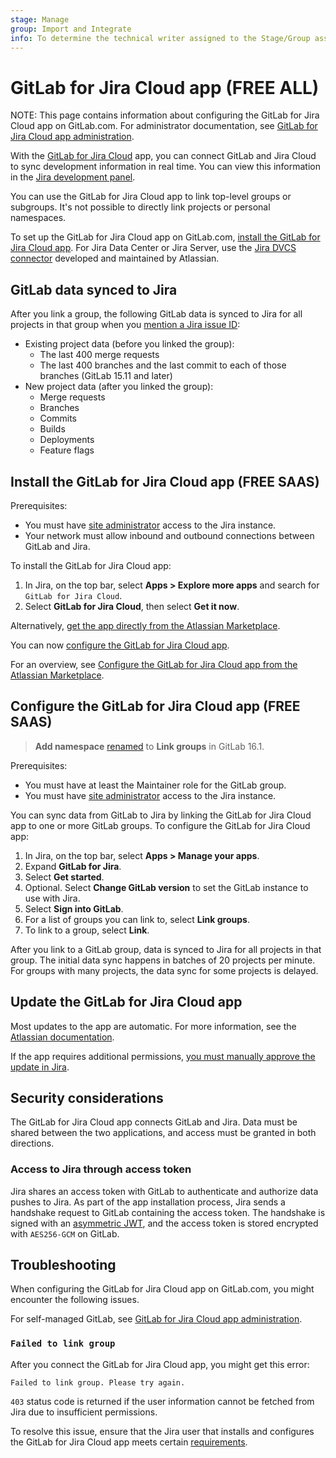 ```yaml
---
stage: Manage
group: Import and Integrate
info: To determine the technical writer assigned to the Stage/Group associated with this page, see https://about.gitlab.com/handbook/product/ux/technical-writing/#assignments
---
```


# GitLab for Jira Cloud app **(FREE ALL)**

NOTE:
This page contains information about configuring the GitLab for Jira Cloud app on GitLab.com. For administrator documentation, see [GitLab for Jira Cloud app administration](../../administration/settings/jira_cloud_app.md).

With the [GitLab for Jira Cloud](https://marketplace.atlassian.com/apps/1221011/gitlab-com-for-jira-cloud?tab=overview&hosting=cloud) app, you can connect GitLab and Jira Cloud to sync development information in real time. You can view this information in the [Jira development panel](development_panel.md).

You can use the GitLab for Jira Cloud app to link top-level groups or subgroups. It's not possible to directly link projects or personal namespaces.

To set up the GitLab for Jira Cloud app on GitLab.com, [install the GitLab for Jira Cloud app](#install-the-gitlab-for-jira-cloud-app).
For Jira Data Center or Jira Server, use the [Jira DVCS connector](dvcs/index.md) developed and maintained by Atlassian.

## GitLab data synced to Jira

After you link a group, the following GitLab data is synced to Jira for all projects in that group when you [mention a Jira issue ID](development_panel.md#information-displayed-in-the-development-panel):

- Existing project data (before you linked the group):
  - The last 400 merge requests
  - The last 400 branches and the last commit to each of those branches (GitLab 15.11 and later)
- New project data (after you linked the group):
  - Merge requests
  - Branches
  - Commits
  - Builds
  - Deployments
  - Feature flags

## Install the GitLab for Jira Cloud app **(FREE SAAS)**

Prerequisites:

- You must have [site administrator](https://support.atlassian.com/user-management/docs/give-users-admin-permissions/#Make-someone-a-site-admin) access to the Jira instance.
- Your network must allow inbound and outbound connections between GitLab and Jira.

To install the GitLab for Jira Cloud app:

1. In Jira, on the top bar, select **Apps > Explore more apps** and search for `GitLab for Jira Cloud`.
1. Select **GitLab for Jira Cloud**, then select **Get it now**.

Alternatively, [get the app directly from the Atlassian Marketplace](https://marketplace.atlassian.com/apps/1221011/gitlab-com-for-jira-cloud?tab=overview&hosting=cloud).

You can now [configure the GitLab for Jira Cloud app](#configure-the-gitlab-for-jira-cloud-app).

<i class="fa fa-youtube-play youtube" aria-hidden="true"></i>
For an overview, see
[Configure the GitLab for Jira Cloud app from the Atlassian Marketplace](https://youtu.be/SwR-g1s1zTo).

## Configure the GitLab for Jira Cloud app **(FREE SAAS)**

> **Add namespace** [renamed](https://gitlab.com/gitlab-org/gitlab/-/issues/331432) to **Link groups** in GitLab 16.1.

Prerequisites:

- You must have at least the Maintainer role for the GitLab group.
- You must have [site administrator](https://support.atlassian.com/user-management/docs/give-users-admin-permissions/#Make-someone-a-site-admin) access to the Jira instance.

You can sync data from GitLab to Jira by linking the GitLab for Jira Cloud app to one or more GitLab groups.
To configure the GitLab for Jira Cloud app:

1. In Jira, on the top bar, select **Apps > Manage your apps**.
1. Expand **GitLab for Jira**.
1. Select **Get started**.
1. Optional. Select **Change GitLab version** to set the GitLab instance to use with Jira.
1. Select **Sign into GitLab**.
1. For a list of groups you can link to, select **Link groups**.
1. To link to a group, select **Link**.

After you link to a GitLab group, data is synced to Jira for all projects in that group.
The initial data sync happens in batches of 20 projects per minute.
For groups with many projects, the data sync for some projects is delayed.

## Update the GitLab for Jira Cloud app

Most updates to the app are automatic. For more information, see the
[Atlassian documentation](https://developer.atlassian.com/platform/marketplace/upgrading-and-versioning-cloud-apps/).

If the app requires additional permissions, [you must manually approve the update in Jira](https://developer.atlassian.com/platform/marketplace/upgrading-and-versioning-cloud-apps/#changes-that-require-manual-customer-approval).

## Security considerations

The GitLab for Jira Cloud app connects GitLab and Jira. Data must be shared between the two applications, and access must be granted in both directions.

### Access to Jira through access token

Jira shares an access token with GitLab to authenticate and authorize data pushes to Jira.
As part of the app installation process, Jira sends a handshake request to GitLab containing the access token.
The handshake is signed with an [asymmetric JWT](https://developer.atlassian.com/cloud/jira/platform/understanding-jwt-for-connect-apps/),
and the access token is stored encrypted with `AES256-GCM` on GitLab.

## Troubleshooting

When configuring the GitLab for Jira Cloud app on GitLab.com, you might encounter the following issues.

For self-managed GitLab, see [GitLab for Jira Cloud app administration](../../administration/settings/jira_cloud_app.md#troubleshooting).

### `Failed to link group`

After you connect the GitLab for Jira Cloud app, you might get this error:

```plaintext
Failed to link group. Please try again.
```

`403` status code is returned if the user information cannot be fetched from Jira due to insufficient permissions.

To resolve this issue, ensure that the Jira user that installs and configures the GitLab for Jira Cloud app meets certain
[requirements](../../administration/settings/jira_cloud_app.md#jira-user-requirements).
